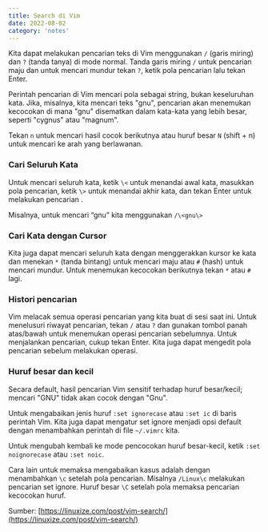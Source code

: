 ```yaml
---
title: Search di Vim
date: 2022-08-02
category: 'notes'
---
```


Kita dapat melakukan pencarian teks di Vim menggunakan `/` (garis miring) 
dan `?` (tanda tanya) di mode normal. Tanda garis miring `/` untuk pencarian maju dan 
untuk mencari mundur tekan `?`, ketik pola pencarian lalu tekan Enter.

Perintah pencarian di Vim mencari pola sebagai string, 
bukan keseluruhan kata. Jika, misalnya, kita mencari teks "gnu", 
pencarian akan menemukan kecocokan di mana "gnu" disematkan 
dalam kata-kata yang lebih besar, seperti "cygnus" atau "magnum".

Tekan `n` untuk mencari hasil cocok berikutnya atau 
huruf besar `N` (shift + n) untuk mencari ke arah yang berlawanan.

### Cari Seluruh Kata

Untuk mencari seluruh kata, 
ketik `\<` untuk menandai awal kata, masukkan pola pencarian, 
ketik `\>` untuk menandai akhir kata, dan tekan Enter untuk melakukan pencarian .

Misalnya, untuk mencari “gnu” kita menggunakan `/\<gnu\>`

### Cari Kata dengan Cursor

Kita juga dapat mencari seluruh kata dengan menggerakkan kursor 
ke kata dan menekan `*` (tanda bintang) untuk mencari maju atau `#` (hash) 
untuk mencari mundur. Untuk menemukan kecocokan berikutnya tekan `*` atau `#` lagi.

### Histori pencarian

Vim melacak semua operasi pencarian yang kita buat di sesi saat ini. 
Untuk menelusuri riwayat pencarian, tekan `/` atau `?` dan gunakan 
tombol panah atas/bawah untuk menemukan operasi pencarian sebelumnya. 
Untuk menjalankan pencarian, cukup tekan Enter. 
Kita juga dapat mengedit pola pencarian sebelum melakukan operasi.

### Huruf besar dan kecil

Secara default, hasil pencarian Vim sensitif terhadap huruf besar/kecil; 
mencari "GNU" tidak akan cocok dengan "Gnu".

Untuk mengabaikan jenis huruf `:set ignorecase` atau `:set ic` di baris perintah Vim. 
Kita juga dapat mengatur set ignore menjadi opsi default dengan menambahkan perintah 
di file `~/.vimrc` kita.

Untuk mengubah kembali ke mode pencocokan huruf besar-kecil, ketik `:set noignorecase` atau `:set noic`.

Cara lain untuk memaksa mengabaikan kasus adalah dengan menambahkan `\c` setelah pola pencarian. 
Misalnya `/Linux\c` melakukan pencarian set ignore. Huruf besar `\C` setelah pola memaksa pencarian kecocokan huruf.

Sumber: [https://linuxize.com/post/vim-search/](https://linuxize.com/post/vim-search/)